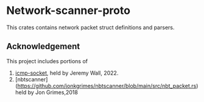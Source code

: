 # Network-scanner-proto
This crates contains network packet struct definitions and parsers.

## Acknowledgement 
This project includes portions of
1. [icmp-socket](https://github.com/zaphar/icmp-socket), held by Jeremy Wall, 2022.
2. [nbtscanner]  (https://github.com/jonkgrimes/nbtscanner/blob/main/src/nbt_packet.rs) held by Jon Grimes,2018